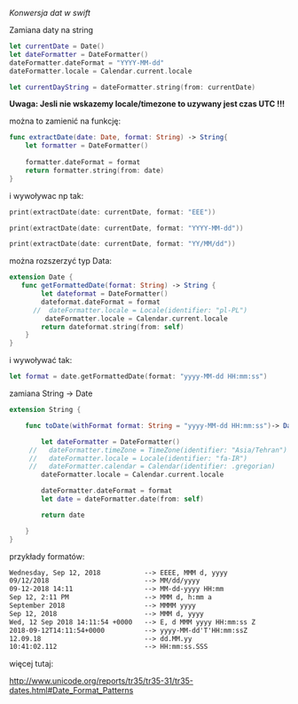 *Konwersja dat w swift*


Zamiana daty na string

``` Swift
let currentDate = Date()
let dateFormatter = DateFormatter()
dateFormatter.dateFormat = "YYYY-MM-dd"
dateFormatter.locale = Calendar.current.locale

let currentDayString = dateFormatter.string(from: currentDate)
```

**Uwaga: Jesli nie wskazemy locale/timezone to uzywany jest czas UTC !!!**

można to zamienić na funkcję: 

``` Swift
func extractDate(date: Date, format: String) -> String{
    let formatter = DateFormatter()
    
    formatter.dateFormat = format
    return formatter.string(from: date)
}
``` 

i wywoływac np tak: 

``` Swift
print(extractDate(date: currentDate, format: "EEE")) 

print(extractDate(date: currentDate, format: "YYYY-MM-dd"))

print(extractDate(date: currentDate, format: "YY/MM/dd"))
``` 

można rozszerzyć typ Data:


``` Swift
extension Date {
   func getFormattedDate(format: String) -> String {
        let dateformat = DateFormatter()
        dateformat.dateFormat = format
      //  dateFormatter.locale = Locale(identifier: "pl-PL")
         dateFormatter.locale = Calendar.current.locale
        return dateformat.string(from: self)
    }
}
``` 

i wywoływać tak:

``` Swift
let format = date.getFormattedDate(format: "yyyy-MM-dd HH:mm:ss") 
``` 


zamiana String -> Date
``` Swift
extension String {

    func toDate(withFormat format: String = "yyyy-MM-dd HH:mm:ss")-> Date?{

        let dateFormatter = DateFormatter()
     //   dateFormatter.timeZone = TimeZone(identifier: "Asia/Tehran")
     //   dateFormatter.locale = Locale(identifier: "fa-IR")
     //   dateFormatter.calendar = Calendar(identifier: .gregorian)
        dateFormatter.locale = Calendar.current.locale

        dateFormatter.dateFormat = format
        let date = dateFormatter.date(from: self)

        return date

    }
}
``` 


przykłady formatów:
``` txt
Wednesday, Sep 12, 2018           --> EEEE, MMM d, yyyy
09/12/2018                        --> MM/dd/yyyy
09-12-2018 14:11                  --> MM-dd-yyyy HH:mm
Sep 12, 2:11 PM                   --> MMM d, h:mm a
September 2018                    --> MMMM yyyy
Sep 12, 2018                      --> MMM d, yyyy
Wed, 12 Sep 2018 14:11:54 +0000   --> E, d MMM yyyy HH:mm:ss Z
2018-09-12T14:11:54+0000          --> yyyy-MM-dd'T'HH:mm:ssZ
12.09.18                          --> dd.MM.yy
10:41:02.112                      --> HH:mm:ss.SSS
```


więcej tutaj:

http://www.unicode.org/reports/tr35/tr35-31/tr35-dates.html#Date_Format_Patterns
